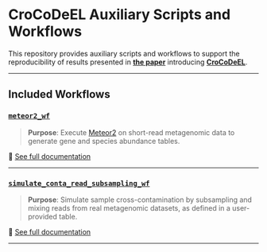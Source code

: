 # CroCoDeEL Auxiliary Scripts and Workflows

This repository provides auxiliary scripts and workflows to support the reproducibility of results presented in **[the paper](https://doi.org/10.1101/2025.01.15.633153 )** introducing **[CroCoDeEL](https://github.com/metagenopolis/CroCoDeEL)**.


---

## Included Workflows

### [`meteor2_wf`](./meteor2_wf)

> **Purpose**: Execute [Meteor2](https://github.com/metagenopolis/Meteor) on short-read metagenomic data to generate gene and species abundance tables.

📘 [See full documentation](./meteor2_wf/README.md)

---

### [`simulate_conta_read_subsampling_wf`](./simulate_conta_read_subsampling_wf)

> **Purpose**: Simulate sample cross-contamination by subsampling and mixing reads from real metagenomic datasets, as defined in a user-provided table.

📘 [See full documentation](./simulate_conta_read_subsampling_wf/README.md)

---

